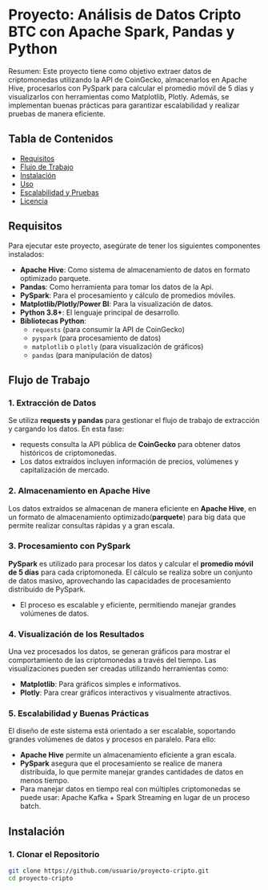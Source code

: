 # Proyecto: Análisis de Datos Cripto BTC con Apache Spark, Pandas y Python

Resumen: Este proyecto tiene como objetivo extraer datos de criptomonedas utilizando la API de CoinGecko, almacenarlos en Apache Hive, procesarlos con PySpark para calcular el promedio móvil de 5 días y visualizarlos con herramientas como Matplotlib, Plotly. Además, se implementan buenas prácticas para garantizar escalabilidad y realizar pruebas de manera eficiente.

## Tabla de Contenidos
- [Requisitos](#requisitos)
- [Flujo de Trabajo](#flujo-de-trabajo)
- [Instalación](#instalación)
- [Uso](#uso)
- [Escalabilidad y Pruebas](#escalabilidad-y-pruebas)
- [Licencia](#licencia)

## Requisitos
Para ejecutar este proyecto, asegúrate de tener los siguientes componentes instalados:
- **Apache Hive**: Como sistema de almacenamiento de datos en formato optimizado parquete.
- **Pandas**: Como herramienta para tomar los datos de la Api.
- **PySpark**: Para el procesamiento y cálculo de promedios móviles.
- **Matplotlib/Plotly/Power BI**: Para la visualización de datos.
- **Python 3.8+**: El lenguaje principal de desarrollo.
- **Bibliotecas Python**: 
    - `requests` (para consumir la API de CoinGecko)
    - `pyspark` (para procesamiento de datos)
    - `matplotlib` o `plotly` (para visualización de gráficos)
    - `pandas` (para manipulación de datos)

## Flujo de Trabajo

### 1. **Extracción de Datos**
Se utiliza **requests y pandas** para gestionar el flujo de trabajo de extracción y cargando los datos. En esta fase:
- requests consulta la API pública de **CoinGecko** para obtener datos históricos de criptomonedas.
- Los datos extraídos incluyen información de precios, volúmenes y capitalización de mercado.

### 2. **Almacenamiento en Apache Hive**
Los datos extraídos se almacenan de manera eficiente en **Apache Hive**, en un formato de almacenamiento optimizado(**parquete**) para big data que permite realizar consultas rápidas y a gran escala.

### 3. **Procesamiento con PySpark**
**PySpark** es utilizado para procesar los datos y calcular el **promedio móvil de 5 días** para cada criptomoneda. El cálculo se realiza sobre un conjunto de datos masivo, aprovechando las capacidades de procesamiento distribuido de PySpark.
- El proceso es escalable y eficiente, permitiendo manejar grandes volúmenes de datos.

### 4. **Visualización de los Resultados**
Una vez procesados los datos, se generan gráficos para mostrar el comportamiento de las criptomonedas a través del tiempo. Las visualizaciones pueden ser creadas utilizando herramientas como:
- **Matplotlib**: Para gráficos simples e informativos.
- **Plotly**: Para crear gráficos interactivos y visualmente atractivos.

### 5. **Escalabilidad y Buenas Prácticas**
El diseño de este sistema está orientado a ser escalable, soportando grandes volúmenes de datos y procesos en paralelo. Para ello:
- **Apache Hive** permite un almacenamiento eficiente a gran escala.
- **PySpark** asegura que el procesamiento se realice de manera distribuida, lo que permite manejar grandes cantidades de datos en menos tiempo.
- Para manejar datos en tiempo real con múltiples criptomonedas se puede usar: Apache Kafka + Spark Streaming en lugar de un proceso batch.

## Instalación

### 1. **Clonar el Repositorio**
```bash
git clone https://github.com/usuario/proyecto-cripto.git
cd proyecto-cripto
